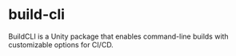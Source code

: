 # build-cli

BuildCLI is a Unity package that enables command-line builds with customizable options for CI/CD.